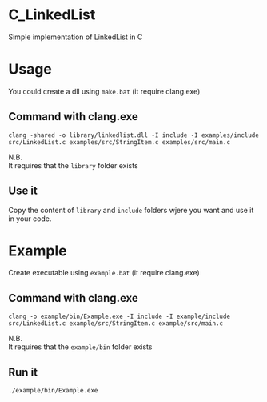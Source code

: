 # C_LinkedList
Simple implementation of LinkedList in C

# Usage

You could create a dll using `make.bat` (it require clang.exe)

## Command with clang.exe
```
clang -shared -o library/linkedlist.dll -I include -I examples/include src/LinkedList.c examples/src/StringItem.c examples/src/main.c
```
N.B.<br>
It requires that the `library` folder exists

## Use it
Copy the content of `library` and `include` folders wjere you want and use it in your code. 

# Example

Create executable using `example.bat` (it require clang.exe)

## Command with clang.exe
```
clang -o example/bin/Example.exe -I include -I example/include src/LinkedList.c example/src/StringItem.c example/src/main.c
```
N.B.<br>
It requires that the `example/bin` folder exists

## Run it
```
./example/bin/Example.exe
```